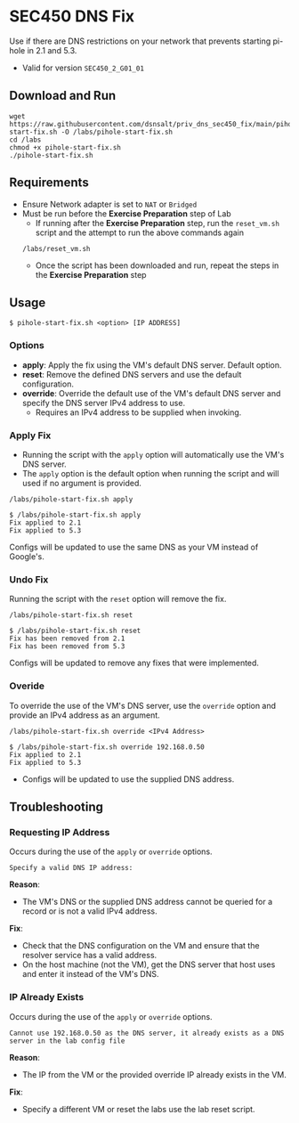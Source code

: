 # SEC450 DNS Fix

Use if there are DNS restrictions on your network that prevents starting pi-hole in 2.1 and 5.3.

- Valid for version `SEC450_2_G01_01`

## Download and Run

```
wget https://raw.githubusercontent.com/dsnsalt/priv_dns_sec450_fix/main/pihole-start-fix.sh -O /labs/pihole-start-fix.sh
cd /labs
chmod +x pihole-start-fix.sh
./pihole-start-fix.sh
```

## Requirements

- Ensure Network adapter is set to `NAT` or `Bridged`
- Must be run before the **Exercise Preparation** step of Lab
    - If running after the **Exercise Preparation** step, run the `reset_vm.sh` script and the attempt to run the above commands again
    ```
    /labs/reset_vm.sh 
    ```
    - Once the script has been downloaded and run, repeat the steps in the **Exercise Preparation** step
    
## Usage

```
$ pihole-start-fix.sh <option> [IP ADDRESS]
```

### Options

- **apply**: Apply the fix using the VM's default DNS server. Default option.
- **reset**: Remove the defined DNS servers and use the default configuration.
- **override**: Override the default use of the VM's default DNS server and specify the DNS server IPv4 address to use.
    - Requires an IPv4 address to be supplied when invoking.

### Apply Fix

- Running the script with the `apply` option will automatically use the VM's DNS server.
- The `apply` option is the default option when running the script and will used if no argument is provided.
```
/labs/pihole-start-fix.sh apply
```

```
$ /labs/pihole-start-fix.sh apply
Fix applied to 2.1
Fix applied to 5.3
```

Configs will be updated to use the same DNS as your VM instead of Google's.

### Undo Fix

Running the script with the `reset` option will remove the fix.

```
/labs/pihole-start-fix.sh reset
```

```
$ /labs/pihole-start-fix.sh reset
Fix has been removed from 2.1
Fix has been removed from 5.3
```

Configs will be updated to remove any fixes that were implemented.

### Overide

To override the use of the VM's DNS server, use the `override` option and provide an IPv4 address as an argument.

```
/labs/pihole-start-fix.sh override <IPv4 Address>
```

```
$ /labs/pihole-start-fix.sh override 192.168.0.50
Fix applied to 2.1
Fix applied to 5.3
```

- Configs will be updated to use the supplied DNS address.

## Troubleshooting

### Requesting IP Address

Occurs during the use of the `apply` or `override` options.

```
Specify a valid DNS IP address: 
```

**Reason**:

- The VM's DNS or the supplied DNS address cannot be queried for a record or is not a valid IPv4 address.

**Fix**:

- Check that the DNS configuration on the VM and ensure that the resolver service has a valid address.
- On the host machine (not the VM), get the DNS server that host uses and enter it instead of the VM's DNS.

### IP Already Exists

Occurs during the use of the `apply` or `override` options.

```
Cannot use 192.168.0.50 as the DNS server, it already exists as a DNS server in the lab config file
```

**Reason**:

- The IP from the VM or the provided override IP already exists in the VM.

**Fix**:

- Specify a different VM or reset the labs use the lab reset script.